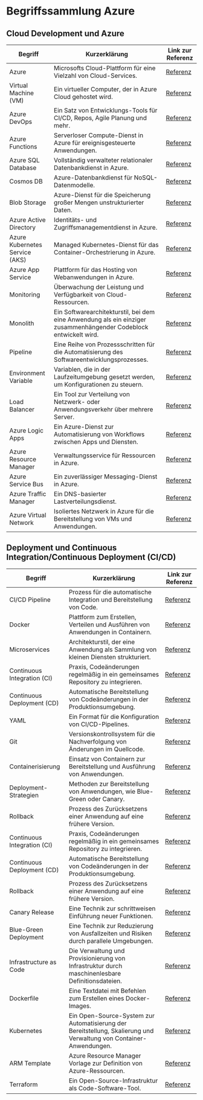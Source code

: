 # Begriffssammlung Azure

## Cloud Development und Azure

| Begriff                        | Kurzerklärung                                                                                                     | Link zur Referenz                                                                             |
|--------------------------------|-------------------------------------------------------------------------------------------------------------------|-----------------------------------------------------------------------------------------------|
| Azure                          | Microsofts Cloud-Plattform für eine Vielzahl von Cloud-Services.                                                  | [Referenz](https://azure.microsoft.com/)                                                      |
| Virtual Machine (VM)           | Ein virtueller Computer, der in Azure Cloud gehostet wird.                                                        | [Referenz](https://docs.microsoft.com/en-us/azure/virtual-machines/)                          |
| Azure DevOps                   | Ein Satz von Entwicklungs-Tools für CI/CD, Repos, Agile Planung und mehr.                                         | [Referenz](https://azure.microsoft.com/en-us/services/devops/)                                |
| Azure Functions                | Serverloser Compute-Dienst in Azure für ereignisgesteuerte Anwendungen.                                           | [Referenz](https://azure.microsoft.com/en-us/services/functions/)                             |
| Azure SQL Database             | Vollständig verwalteter relationaler Datenbankdienst in Azure.                                                    | [Referenz](https://azure.microsoft.com/en-us/services/sql-database/)                          |
| Cosmos DB                      | Azure-Datenbankdienst für NoSQL-Datenmodelle.                                                                     | [Referenz](https://azure.microsoft.com/en-us/services/cosmos-db/)                             |
| Blob Storage                   | Azure-Dienst für die Speicherung großer Mengen unstrukturierter Daten.                                            | [Referenz](https://azure.microsoft.com/en-us/services/storage/blobs/)                         |
| Azure Active Directory         | Identitäts- und Zugriffsmanagementdienst in Azure.                                                                | [Referenz](https://azure.microsoft.com/en-us/services/active-directory/)                      |
| Azure Kubernetes Service (AKS) | Managed Kubernetes-Dienst für das Container-Orchestrierung in Azure.                                              | [Referenz](https://azure.microsoft.com/en-us/services/kubernetes-service/)                    |
| Azure App Service              | Plattform für das Hosting von Webanwendungen in Azure.                                                            | [Referenz](https://azure.microsoft.com/en-us/services/app-service/)                           |
| Monitoring                     | Überwachung der Leistung und Verfügbarkeit von Cloud-Ressourcen.                                                  | [Referenz](https://docs.microsoft.com/en-us/azure/azure-monitor/)                             |
| Monolith                       | Ein Softwarearchitekturstil, bei dem eine Anwendung als ein einziger zusammenhängender Codeblock entwickelt wird. | [Referenz](https://en.wikipedia.org/wiki/Monolithic_application)                              |
| Pipeline                       | Eine Reihe von Prozessschritten für die Automatisierung des Softwareentwicklungsprozesses.                        | [Referenz](https://azure.microsoft.com/en-us/services/devops/pipelines/)                      |
| Environment Variable           | Variablen, die in der Laufzeitumgebung gesetzt werden, um Konfigurationen zu steuern.                             | [Referenz](https://docs.microsoft.com/en-us/azure/app-service/configure-common)               |
| Load Balancer                  | Ein Tool zur Verteilung von Netzwerk- oder Anwendungsverkehr über mehrere Server.                                 | [Referenz](https://docs.microsoft.com/en-us/azure/load-balancer/)                             |
| Azure Logic Apps               | Ein Azure-Dienst zur Automatisierung von Workflows zwischen Apps und Diensten.                                    | [Referenz](https://azure.microsoft.com/en-us/services/logic-apps/)                            |
| Azure Resource Manager         | Verwaltungsservice für Ressourcen in Azure.                                                                       | [Referenz](https://docs.microsoft.com/en-us/azure/azure-resource-manager/management/overview) |
| Azure Service Bus              | Ein zuverlässiger Messaging-Dienst in Azure.                                                                      | [Referenz](https://azure.microsoft.com/en-us/services/service-bus/)                           |
| Azure Traffic Manager          | Ein DNS-basierter Lastverteilungsdienst.                                                                          | [Referenz](https://docs.microsoft.com/en-us/azure/traffic-manager/)                           |
| Azure Virtual Network          | Isoliertes Netzwerk in Azure für die Bereitstellung von VMs und Anwendungen.                                      | [Referenz](https://docs.microsoft.com/en-us/azure/virtual-network/)                           |


## Deployment und Continuous Integration/Continuous Deployment (CI/CD)

| Begriff                     | Kurzerklärung                                                                                                       | Link zur Referenz                                                                              |
|-----------------------------|---------------------------------------------------------------------------------------------------------------------|------------------------------------------------------------------------------------------------|
| CI/CD Pipeline              | Prozess für die automatische Integration und Bereitstellung von Code.                                               | [Referenz](https://azure.microsoft.com/en-us/services/devops/pipelines/)                       |
| Docker                      | Plattform zum Erstellen, Verteilen und Ausführen von Anwendungen in Containern.                                     | [Referenz](https://www.docker.com/)                                                            |
| Microservices               | Architekturstil, der eine Anwendung als Sammlung von kleinen Diensten strukturiert.                                 | [Referenz](https://microservices.io/)                                                          |
| Continuous Integration (CI) | Praxis, Codeänderungen regelmäßig in ein gemeinsames Repository zu integrieren.                                     | [Referenz](https://en.wikipedia.org/wiki/Continuous_integration)                               |
| Continuous Deployment (CD)  | Automatische Bereitstellung von Codeänderungen in der Produktionsumgebung.                                          | [Referenz](https://en.wikipedia.org/wiki/Continuous_deployment)                                |
| YAML                        | Ein Format für die Konfiguration von CI/CD-Pipelines.                                                               | [Referenz](https://en.wikipedia.org/wiki/YAML)                                                 |
| Git                         | Versionskontrollsystem für die Nachverfolgung von Änderungen im Quellcode.                                          | [Referenz](https://git-scm.com/)                                                               |
| Containerisierung           | Einsatz von Containern zur Bereitstellung und Ausführung von Anwendungen.                                           | [Referenz](https://www.docker.com/resources/what-container)                                    |
| Deployment-Strategien       | Methoden zur Bereitstellung von Anwendungen, wie Blue-Green oder Canary.                                            | [Referenz](https://martinfowler.com/bliki/DeploymentPipeline.html)                             |
| Rollback                    | Prozess des Zurücksetzens einer Anwendung auf eine frühere Version.                                                 | [Referenz](https://en.wikipedia.org/wiki/Rollback_(data_management))                           |
| Continuous Integration (CI) | Praxis, Codeänderungen regelmäßig in ein gemeinsames Repository zu integrieren.                                     | [Referenz](https://en.wikipedia.org/wiki/Continuous_integration)                               |
| Continuous Deployment (CD)  | Automatische Bereitstellung von Codeänderungen in der Produktionsumgebung.                                          | [Referenz](https://en.wikipedia.org/wiki/Continuous_deployment)                                |
| Rollback                    | Prozess des Zurücksetzens einer Anwendung auf eine frühere Version.                                                 | [Referenz](https://en.wikipedia.org/wiki/Rollback_(data_management))                           |
| Canary Release              | Eine Technik zur schrittweisen Einführung neuer Funktionen.                                                         | [Referenz](https://martinfowler.com/bliki/CanaryRelease.html)                                  |
| Blue-Green Deployment       | Eine Technik zur Reduzierung von Ausfallzeiten und Risiken durch parallele Umgebungen.                              | [Referenz](https://martinfowler.com/bliki/BlueGreenDeployment.html)                            |
| Infrastructure as Code      | Die Verwaltung und Provisionierung von Infrastruktur durch maschinenlesbare Definitionsdateien.                     | [Referenz](https://docs.microsoft.com/en-us/azure/devops/learn/what-is-infrastructure-as-code) |
| Dockerfile                  | Eine Textdatei mit Befehlen zum Erstellen eines Docker-Images.                                                      | [Referenz](https://docs.docker.com/engine/reference/builder/)                                  |
| Kubernetes                  | Ein Open-Source-System zur Automatisierung der Bereitstellung, Skalierung und Verwaltung von Container-Anwendungen. | [Referenz](https://kubernetes.io/)                                                             |
| ARM Template                | Azure Resource Manager Vorlage zur Definition von Azure-Ressourcen.                                                 | [Referenz](https://docs.microsoft.com/en-us/azure/azure-resource-manager/templates/overview)   |
| Terraform                   | Ein Open-Source-Infrastruktur als Code-Software-Tool.                                                               | [Referenz](https://www.terraform.io/)                                                          |